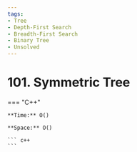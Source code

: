 ```yaml
---
tags:
- Tree
- Depth-First Search
- Breadth-First Search
- Binary Tree
- Unsolved
---
```



# 101. Symmetric Tree

=== "C++"

    **Time:** O()

    **Space:** O()

    ``` c++
    ```